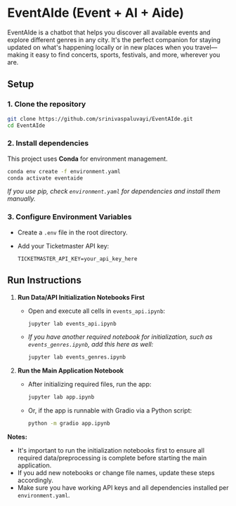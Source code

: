 # EventAIde (Event + AI + Aide)

EventAIde is a chatbot that helps you discover all available events and explore different genres in any city. It's the perfect companion for staying updated on what's happening locally or in new places when you travel—making it easy to find concerts, sports, festivals, and more, wherever you are.

## Setup

### 1. Clone the repository

```bash
git clone https://github.com/srinivaspaluvayi/EventAIde.git
cd EventAIde
```

### 2. Install dependencies

This project uses **Conda** for environment management.

```bash
conda env create -f environment.yaml
conda activate eventaide
```

*If you use pip, check `environment.yaml` for dependencies and install them manually.*

### 3. Configure Environment Variables

- Create a `.env` file in the root directory.
- Add your Ticketmaster API key:

  ```
  TICKETMASTER_API_KEY=your_api_key_here
  ```

## Run Instructions

1. **Run Data/API Initialization Notebooks First**

   - Open and execute all cells in `events_api.ipynb`:

     ```bash
     jupyter lab events_api.ipynb
     ```

   - *If you have another required notebook for initialization, such as `events_genres.ipynb`, add this here as well:*

     ```bash
     jupyter lab events_genres.ipynb
     ```

2. **Run the Main Application Notebook**

   - After initializing required files, run the app:

     ```bash
     jupyter lab app.ipynb
     ```

   - Or, if the app is runnable with Gradio via a Python script:

     ```bash
     python -m gradio app.ipynb
     ```

**Notes:**
- It's important to run the initialization notebooks first to ensure all required data/preprocessing is complete before starting the main application.
- If you add new notebooks or change file names, update these steps accordingly.
- Make sure you have working API keys and all dependencies installed per `environment.yaml`.
